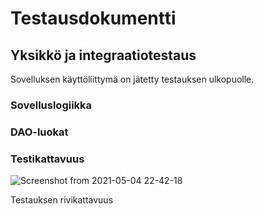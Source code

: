 # Testausdokumentti

## Yksikkö ja integraatiotestaus

Sovelluksen käyttöliittymä on jätetty testauksen ulkopuolle.

### Sovelluslogiikka


### DAO-luokat


### Testikattavuus

![Screenshot from 2021-05-04 22-42-18](https://user-images.githubusercontent.com/48988852/117060812-0d66ba80-ad2a-11eb-922e-ee683beb13d7.png)

 Testauksen rivikattavuus 

